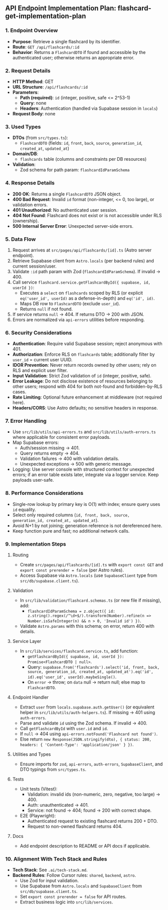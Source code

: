 ## API Endpoint Implementation Plan: flashcard-get-implementation-plan

### 1. Endpoint Overview
- **Purpose**: Retrieve a single flashcard by its identifier.
- **Route**: `GET /api/flashcards/:id`
- **Behavior**: Returns a `FlashcardDTO` if found and accessible by the authenticated user; otherwise returns an appropriate error.

### 2. Request Details
- **HTTP Method**: GET
- **URL Structure**: `/api/flashcards/:id`
- **Parameters**:
  - **Path (required)**: `id` (integer, positive, safe <= 2^53-1)
  - **Query**: none
  - **Headers**: Authentication (handled via Supabase session in `locals`)
- **Request Body**: none

### 3. Used Types
- **DTOs** (from `src/types.ts`):
  - `FlashcardDTO` (fields: `id`, `front`, `back`, `source`, `generation_id`, `created_at`, `updated_at`)
- **Domain/DB**:
  - `flashcards` table (columns and constraints per DB resources)
- **Validation**:
  - Zod schema for path param: `flashcardIdParamSchema`

### 4. Response Details
- **200 OK**: Returns a single `FlashcardDTO` JSON object.
- **400 Bad Request**: Invalid `id` format (non-integer, <= 0, too large), or validation errors.
- **401 Unauthorized**: No authenticated user session.
- **404 Not Found**: Flashcard does not exist or is not accessible under RLS (ownership).
- **500 Internal Server Error**: Unexpected server-side errors.

### 5. Data Flow
1. Request arrives at `src/pages/api/flashcards/[id].ts` (Astro server endpoint).
2. Retrieve Supabase client from `Astro.locals` (per backend rules) and current session/user.
3. Validate `:id` path param with Zod (`flashcardIdParamSchema`). If invalid → 400.
4. Call service `flashcard.service.getFlashcardById({ supabase, id, userId })`:
   - Executes a `select` on `flashcards` scoped by RLS (or explicit `eq('user_id', userId)` as a defense-in-depth) and `eq('id', id)`.
   - Maps DB row to `FlashcardDTO` (exclude `user_id`).
   - Returns `null` if not found.
5. If service returns `null` → 404. If returns DTO → 200 with JSON.
6. Errors are normalized via `api-errors` utilities before responding.

### 6. Security Considerations
- **Authentication**: Require valid Supabase session; reject anonymous with 401.
- **Authorization**: Enforce RLS on `flashcards` table; additionally filter by `user_id` = current user UUID.
- **IDOR Prevention**: Never return records owned by other users; rely on RLS and explicit user filter.
- **Input Validation**: Strict Zod validation of `id` (integer, positive, safe).
- **Error Leakage**: Do not disclose existence of resources belonging to other users; respond with 404 for both not-found and forbidden-by-RLS cases.
- **Rate Limiting**: Optional future enhancement at middleware (not required here).
- **Headers/CORS**: Use Astro defaults; no sensitive headers in response.

### 7. Error Handling
- Use `src/lib/utils/api-errors.ts` and `src/lib/utils/auth-errors.ts` where applicable for consistent error payloads.
- Map Supabase errors:
  - Auth/session missing → 401.
  - Query returns empty → 404.
  - Validation failures → 400 with validation details.
  - Unexpected exceptions → 500 with generic message.
- Logging: Use server console with structured context for unexpected errors; if an error table exists later, integrate via a logger service. Keep payloads user-safe.

### 8. Performance Considerations
- Single-row lookup by primary key is O(1) with index; ensure query uses `id` equality.
- Select only required columns (`id, front, back, source, generation_id, created_at, updated_at`).
- Avoid N+1 by not joining; generation reference is not dereferenced here.
- Keep function pure and fast; no additional network calls.

### 9. Implementation Steps
1. Routing
   - Create `src/pages/api/flashcards/[id].ts` with `export const GET` and `export const prerender = false` (per Astro rules).
   - Access Supabase via `Astro.locals` (use `SupabaseClient` type from `src/db/supabase.client.ts`).

2. Validation
   - In `src/lib/validation/flashcard.schemas.ts` (or new file if missing), add:
     - `flashcardIdParamSchema = z.object({ id: z.string().regex(/^\d+$/).transform(Number).refine(n => Number.isSafeInteger(n) && n > 0, 'Invalid id') })`.
   - Validate `Astro.params` with this schema; on error, return 400 with details.

3. Service Layer
   - In `src/lib/services/flashcard.service.ts`, add function:
     - `getFlashcardById({ supabase, id, userId }): Promise<FlashcardDTO | null>`.
     - Query: `supabase.from('flashcards').select('id, front, back, source, generation_id, created_at, updated_at').eq('id', id).eq('user_id', userId).maybeSingle()`.
     - On `error` → throw; on `data` null → return null; else map to `FlashcardDTO`.

4. Endpoint Handler
   - Extract `user` from `locals.supabase.auth.getUser()` (or equivalent helper in `src/lib/utils/auth-helpers.ts`). If missing → 401 using `auth-errors`.
   - Parse and validate `id` using the Zod schema. If invalid → 400.
   - Call `getFlashcardById` with `user.id` and `id`.
   - If `null` → 404 using `api-errors.notFound('Flashcard not found')`.
   - Else return `new Response(JSON.stringify(dto), { status: 200, headers: { 'Content-Type': 'application/json' } })`.

5. Utilities and Types
   - Ensure imports for `zod`, `api-errors`, `auth-errors`, `SupabaseClient`, and DTO typings from `src/types.ts`.

6. Tests
   - Unit tests (Vitest):
     - Validation: invalid ids (non-numeric, zero, negative, too large) → 400.
     - Auth: unauthenticated → 401.
     - Service: not found → 404; found → 200 with correct shape.
   - E2E (Playwright):
     - Authenticated request to existing flashcard returns 200 + DTO.
     - Request to non-owned flashcard returns 404.

7. Docs
   - Add endpoint description to README or API docs if applicable.

### 10. Alignment With Tech Stack and Rules
- **Tech Stack**: See `.ai/tech-stack.md`.
- **Backend Rules**: Follow Cursor rules: `shared`, `backend`, `astro`.
  - Use Zod for input validation.
  - Use Supabase from `Astro.locals` and `SupabaseClient` from `src/db/supabase.client.ts`.
  - Set `export const prerender = false` for API routes.
  - Extract business logic into `src/lib/services`.


